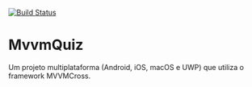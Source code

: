 [![Build Status](https://gabriel1786.visualstudio.com/MvvmQuiz/_apis/build/status/Gabriel1786.MvvmQuiz?branchName=master)](https://gabriel1786.visualstudio.com/MvvmQuiz/_build/latest?definitionId=2&branchName=master)

# MvvmQuiz
Um projeto multiplataforma (Android, iOS, macOS e UWP) que utiliza o framework MVVMCross.
